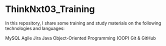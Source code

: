 # ThinkNxt03_Training

In this repository, I share some training and study materials on the following technologies and languages:

MySQL
Agile
Jira
Java
Object-Oriented Programming (OOP)
Git & GitHub
